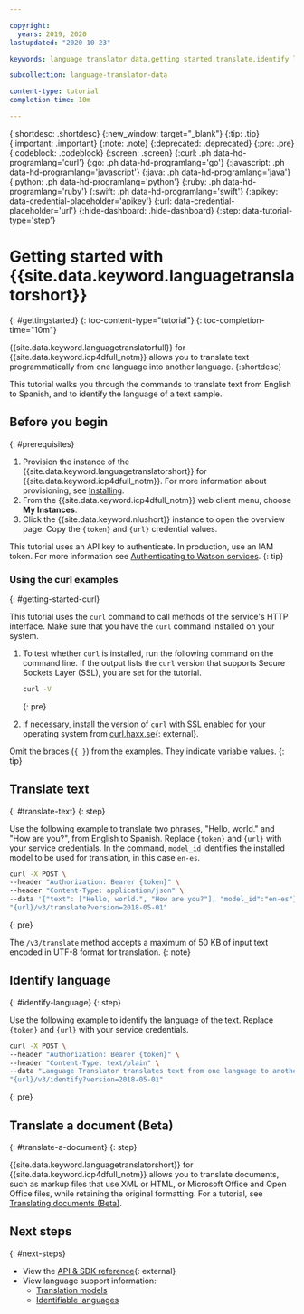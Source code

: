 ```yaml
---

copyright:
  years: 2019, 2020
lastupdated: "2020-10-23"

keywords: language translator data,getting started,translate,identify language,translate document,translation

subcollection: language-translator-data

content-type: tutorial
completion-time: 10m

---
```


{:shortdesc: .shortdesc}
{:new_window: target="_blank"}
{:tip: .tip}
{:important: .important}
{:note: .note}
{:deprecated: .deprecated}
{:pre: .pre}
{:codeblock: .codeblock}
{:screen: .screen}
{:curl: .ph data-hd-programlang='curl'}
{:go: .ph data-hd-programlang='go'}
{:javascript: .ph data-hd-programlang='javascript'}
{:java: .ph data-hd-programlang='java'}
{:python: .ph data-hd-programlang='python'}
{:ruby: .ph data-hd-programlang='ruby'}
{:swift: .ph data-hd-programlang='swift'}
{:apikey: data-credential-placeholder='apikey'}
{:url: data-credential-placeholder='url'}
{:hide-dashboard: .hide-dashboard}
{:step: data-tutorial-type='step'}

# Getting started with {{site.data.keyword.languagetranslatorshort}}
{: #gettingstarted}
{: toc-content-type="tutorial"}
{: toc-completion-time="10m"}

{{site.data.keyword.languagetranslatorfull}} for {{site.data.keyword.icp4dfull_notm}} allows you to translate text programmatically from one language into another language.
{:shortdesc}

This tutorial walks you through the commands to translate text from English to Spanish, and to identify the language of a text sample.

## Before you begin
{: #prerequisites}

1.  Provision the instance of the {{site.data.keyword.languagetranslatorshort}} for {{site.data.keyword.icp4dfull_notm}}. For more information about provisioning, see [Installing](/docs/language-translator-data?topic=language-translator-data-install).
1.  From the {{site.data.keyword.icp4dfull_notm}} web client menu, choose **My Instances**.
1.  Click the {{site.data.keyword.nlushort}} instance to open the overview page. Copy the `{token}` and `{url}` credential values.

This tutorial uses an API key to authenticate. In production, use an IAM token. For more information see [Authenticating to Watson services](/docs/watson?topic=watson-iam).
{: tip}

### Using the curl examples
{: #getting-started-curl}

This tutorial uses the `curl` command to call methods of the service's HTTP interface. Make sure that you have the `curl` command installed on your system.

1.  To test whether `curl` is installed, run the following command on the command line. If the output lists the `curl` version that supports Secure Sockets Layer (SSL), you are set for the tutorial.

    ```bash
    curl -V
    ```
    {: pre}

1.  If necessary, install the version of `curl` with SSL enabled for your operating system from [curl.haxx.se](https://curl.haxx.se/){: external}.

Omit the braces (`{ }`) from the examples. They indicate variable values.
{: tip}

## Translate text
{: #translate-text}
{: step}

Use the following example to translate two phrases, "Hello, world." and "How are you?", from English to Spanish. <span class="hide-dashboard">Replace `{token}` and `{url}` with your service credentials.</span> In the command, `model_id` identifies the installed model to be used for translation, in this case `en-es`.

```bash
curl -X POST \
--header "Authorization: Bearer {token}" \
--header "Content-Type: application/json" \
--data '{"text": ["Hello, world.", "How are you?"], "model_id":"en-es"}' \
"{url}/v3/translate?version=2018-05-01"
```
{: pre}

The `/v3/translate` method accepts a maximum of 50 KB of input text encoded in UTF-8 format for translation.
{: note}

## Identify language
{: #identify-language}
{: step}

Use the following example to identify the language of the text. <span class="hide-dashboard">Replace `{token}` and `{url}` with your service credentials.</span>

```bash
curl -X POST \
--header "Authorization: Bearer {token}" \
--header "Content-Type: text/plain" \
--data "Language Translator translates text from one language to another" \
"{url}/v3/identify?version=2018-05-01"
```
{: pre}

## Translate a document (Beta)
{: #translate-a-document}
{: step}

{{site.data.keyword.languagetranslatorshort}} for {{site.data.keyword.icp4dfull_notm}} allows you to translate documents, such as markup files that use XML or HTML, or Microsoft Office and Open Office files, while retaining the original formatting. For a tutorial, see [Translating documents (Beta)](/docs/language-translator-data?topic=language-translator-data-document-translator-tutorial).

## Next steps
{: #next-steps}

- View the [API & SDK reference](https://{DomainName}/apidocs/language-translator-data){: external}
- View language support information:
    - [Translation models](/docs/language-translator-data?topic=language-translator-data-translation-models)
    - [Identifiable languages](/docs/language-translator-data?topic=language-translator-data-identifiable-languages)
